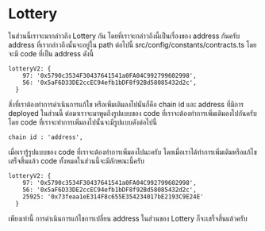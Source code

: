 # Lottery

ในส่วนนี้เราจะมากล่าวถึง Lottery กัน โดยที่เราจะกล่าวถึงนี้เป็นเรื่องของ address กันครับ address ที่เรากล่าวถึงนั้นจะอยู่ใน path ต่อไปนี้ src/config/constants/contracts.ts โดยจะมี code ที่เป็น address ดังนี้

```text
lotteryV2: {
    97: '0x5790c3534F30437641541a0FA04C992799602998',
    56: '0x5aF6D33DE2ccEC94efb1bDF8f92Bd58085432d2c',
  }
```

สิ่งที่เราต้องทำการดำเนินการแก้ไข หรือเพิ่มเติมลงไปนั่นก็คือ chain id และ address ที่มีการ deployed ในส่วนนี้ ต่อมาเราจะมาพูดถึงรูปแบบของ code ที่เราจะต้องทำการเพิ่มเติมลงไปกันครับโดย code ที่เราจะทำการเพิ่มลงไปนั้นจะมีรูปแบบดังต่อไปนี้

```text
chain id : 'address',
```

เมื่อเรารู้รูปแบบของ code ที่เราจะต้องทำการเพิ่มลงไปนะครับ โดยเมื่อเราได้ทำการเพิ่มเติมหรือแก้ไขเสร็จสิ้นแล้ว code ทั้งหมดในส่วนนี้จะมีลักษณะนี้ครับ

```text
lotteryV2: {
    97: '0x5790c3534F30437641541a0FA04C992799602998',
    56: '0x5aF6D33DE2ccEC94efb1bDF8f92Bd58085432d2c',
    25925: '0x73feaa1eE314F8c655E354234017bE2193C9E24E'
  }
```

เพียงเท่านี้ การดำเนินการแก้ไขการเปลี่ยน address ในส่วนของ Lottery ก็จะเสร็จสิ้นแล้วครับ